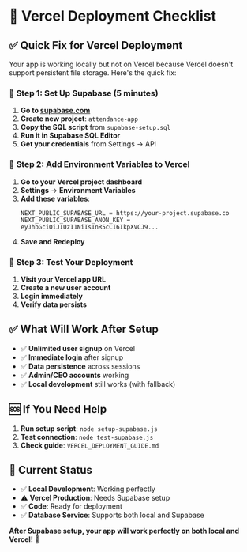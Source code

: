 # 🚀 Vercel Deployment Checklist

## ✅ Quick Fix for Vercel Deployment

Your app is working locally but not on Vercel because Vercel doesn't support persistent file storage. Here's the quick fix:

### 🔧 **Step 1: Set Up Supabase (5 minutes)**

1. **Go to [supabase.com](https://supabase.com)**
2. **Create new project**: `attendance-app`
3. **Copy the SQL script** from `supabase-setup.sql`
4. **Run it in Supabase SQL Editor**
5. **Get your credentials** from Settings → API

### 🔧 **Step 2: Add Environment Variables to Vercel**

1. **Go to your Vercel project dashboard**
2. **Settings** → **Environment Variables**
3. **Add these variables**:
   ```
   NEXT_PUBLIC_SUPABASE_URL = https://your-project.supabase.co
   NEXT_PUBLIC_SUPABASE_ANON_KEY = eyJhbGciOiJIUzI1NiIsInR5cCI6IkpXVCJ9...
   ```
4. **Save and Redeploy**

### 🔧 **Step 3: Test Your Deployment**

1. **Visit your Vercel app URL**
2. **Create a new user account**
3. **Login immediately**
4. **Verify data persists**

## ✅ **What Will Work After Setup**

- ✅ **Unlimited user signup** on Vercel
- ✅ **Immediate login** after signup
- ✅ **Data persistence** across sessions
- ✅ **Admin/CEO accounts** working
- ✅ **Local development** still works (with fallback)

## 🆘 **If You Need Help**

1. **Run setup script**: `node setup-supabase.js`
2. **Test connection**: `node test-supabase.js`
3. **Check guide**: `VERCEL_DEPLOYMENT_GUIDE.md`

## 🎯 **Current Status**

- ✅ **Local Development**: Working perfectly
- ⚠️ **Vercel Production**: Needs Supabase setup
- ✅ **Code**: Ready for deployment
- ✅ **Database Service**: Supports both local and Supabase

**After Supabase setup, your app will work perfectly on both local and Vercel!** 🚀
